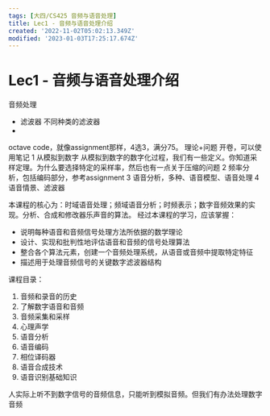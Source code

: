 ```yaml
---
tags: [大四/CS425 音频与语音处理]
title: Lec1 - 音频与语音处理介绍
created: '2022-11-02T05:02:13.349Z'
modified: '2023-01-03T17:25:17.674Z'
---
```


# Lec1 - 音频与语音处理介绍


音频处理
- 滤波器
不同种类的滤波器
- 
octave code，就像assignment那样，4选3，满分75。
理论+问题
开卷，可以使用笔记
1
从模拟到数字
从模拟到数字的数字化过程，我们有一些定义。你知道采样定理。为什么要选择特定的采样率，然后也有一点关于压缩的问题
2
频率分析，包括编码部分，参考assignment
3
语音分析，多种、语音模型、语音处理
4
语音情景、滤波器


本课程的核心为：时域语音处理；频域语音分析；时频表示；数字音频效果的实现。分析、合成和修改器乐声音的算法。
经过本课程的学习，应该掌握：
- 说明每种语音和音频信号处理方法所依据的数学理论 
- 设计、实现和批判性地评估语音和音频的信号处理算法
- 整合各个算法元素，创建一个音频处理系统，从语音或音频中提取特定特征
- 描述用于处理音频信号的关键数字滤波器结构

课程目录：
1. 音频和录音的历史
2. 了解数字语音和音频
3. 音频采集和采样
4. 心理声学
5. 语音分析
6. 语音编码
7. 相位译码器
8. 语音合成技术
9. 语音识别基础知识

人实际上听不到数字信号的音频信息，只能听到模拟音频。但我们有办法处理数字音频
